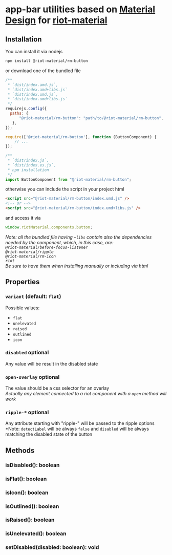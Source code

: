 # app-bar utilities based on [Material Design](https://material.io/) for [riot-material](https://github.com/riot-material/riot-material)
## Installation
You can install it via nodejs
```sh
npm install @riot-material/rm-button
```
or download one of the bundled file
```js
/**
 * `dist/index.amd.js`,
 * `dist/index.amd+libs.js`
 * `dist/index.umd.js`,
 * `dist/index.umd+libs.js`
 */
requirejs.config({
  paths: {
      "@riot-material/rm-button": "path/to/@riot-material/rm-button",
   },
});

require(['@riot-material/rm-button'], function (ButtonComponent) {
    // ...
});

/**
 * `dist/index.js`,
 * `dist/index.es.js`,
 * npm installation
 */
import ButtonComponent from "@riot-material/rm-button";

```
otherwise you can include the script in your project html
```html
<script src="@riot-material/rm-button/index.umd.js" />
<!-- or -->
<script src="@riot-material/rm-button/index.umd+libs.js" />
```
and access it via
```js
window.riotMaterial.components.button;
```
*Note: all the bundled file having `+libs` contain also the dependencies needed by the component, which, in this case, are:  
`@riot-material/before-focus-listener`  
`@riot-material/ripple`  
`@riot-material/rm-icon`  
`riot`  
Be sure to have them when installing manually or including via html*
## Properties
### `variant` (default: `flat`)
Possible values:  
- `flat`  
- `unelevated`  
- `raised`  
- `outlined`  
- `icon`
### `disabled` optional
Any value will be result in the disabled state
### `open-overlay` optional
The value should be a css selector for an overlay  
*Actually any element connected to a riot component with a `open` method will work*
### `ripple-*` optional
Any attribute starting with "ripple-" will be passed to the ripple options
*Note: `detectLabel` will be always `false` and `disabled` will be always matching the disabled state of the button
## Methods
### isDisabled(): boolean
### isFlat(): boolean
### isIcon(): boolean
### isOutlined(): boolean
### isRaised(): boolean
### isUnelevated(): boolean
### setDisabled(disabled: boolean): void